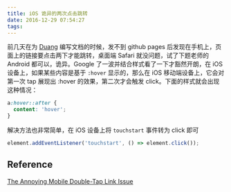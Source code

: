 ```yaml
---
title: iOS 诡异的两次点击跳转
date: 2016-12-29 07:54:27
tags:
---
```


前几天在为 [Duang](https://github.com/eleme/duang) 编写文档的时候，发不到 github pages 后发现在手机上，页面上的链接要点击两下才能跳转，桌面端 Safari 就没问题，试了下题老师的 Android 都可以，诡异。Google 了一波并结合样式看了一下才豁然开朗，在 iOS 设备上，如果某些内容是基于 `:hover` 显示的，那么在 iOS 移动端设备上，它会对第一次 tap 展现出 :hover 的效果，第二次才会触发 click。下面的样式就会出现这种情况：

```css
a:hover::after {
  content: 'hover';
}
```

解决方法也非常简单，在 iOS 设备上将 `touchstart` 事件转为 click 即可

```javascript
element.addEventListener('touchstart', () => element.click());
```

## Reference

[The Annoying Mobile Double-Tap Link Issue](https://css-tricks.com/annoying-mobile-double-tap-link-issue/)